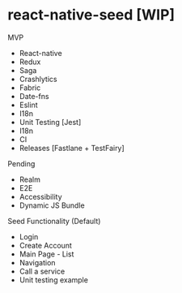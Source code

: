 # react-native-seed [WIP]

MVP
- React-native
- Redux 
- Saga
- Crashlytics
- Fabric
- Date-fns
- Eslint
- I18n
- Unit Testing [Jest]
- I18n
- CI
- Releases [Fastlane + TestFairy]

Pending 
- Realm
- E2E
- Accessibility
- Dynamic JS Bundle

Seed Functionality (Default)
- Login
- Create Account
- Main Page - List
- Navigation
- Call a service
- Unit testing example
